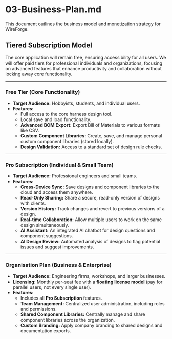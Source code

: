 # 03-Business-Plan.md

This document outlines the business model and monetization strategy for WireForge.

## Tiered Subscription Model

The core application will remain free, ensuring accessibility for all users. We will offer paid tiers for professional individuals and organizations, focusing on advanced features that enhance productivity and collaboration without locking away core functionality.

---

### Free Tier (Core Functionality)

*   **Target Audience:** Hobbyists, students, and individual users.
*   **Features:**
    *   Full access to the core harness design tool.
    *   Local save and load functionality.
    *   **Advanced BOM Export:** Export Bill of Materials to various formats like CSV.
    *   **Custom Component Libraries:** Create, save, and manage personal custom component libraries (stored locally).
    *   **Design Validation:** Access to a standard set of design rule checks.

---

### Pro Subscription (Individual & Small Team)

*   **Target Audience:** Professional engineers and small teams.
*   **Features:**
    *   **Cross-Device Sync:** Save designs and component libraries to the cloud and access them anywhere.
    *   **Read-Only Sharing:** Share a secure, read-only version of designs with clients.
    *   **Version History:** Track changes and revert to previous versions of a design.
    *   **Real-time Collaboration:** Allow multiple users to work on the same design simultaneously.
    *   **AI Assistant:** An integrated AI chatbot for design questions and component suggestions.
    *   **AI Design Review:** Automated analysis of designs to flag potential issues and suggest improvements.

---

### Organisation Plan (Business & Enterprise)

*   **Target Audience:** Engineering firms, workshops, and larger businesses.
*   **Licensing:** Monthly per-seat fee with a **floating license model** (pay for parallel users, not every single user).
*   **Features:**
    *   Includes all **Pro Subscription** features.
    *   **Team Management:** Centralized user administration, including roles and permissions.
    *   **Shared Component Libraries:** Centrally manage and share component libraries across the organization.
    *   **Custom Branding:** Apply company branding to shared designs and documentation exports.

